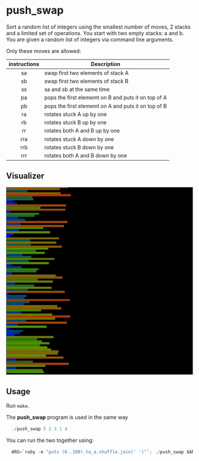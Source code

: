 # push_swap
Sort a random list of integers using the smallest number of moves, 2 stacks and a limited set of operations. 
You start with two empty stacks: a and b. You are given a random list of integers via command line arguments. 

Only these moves are allowed:

| instructions  | Description   |
|:-------------:|---------------|
| sa            | swap first two elements of stack A |
| sb            | swap first two elements of stack B |
| ss            | sa and sb at the same time |
| pa            | pops the first elememt on B and puts it on top of A |
| pb            | pops the first elememt on A and puts it on top of B |
| ra            | rotates stuck A up by one|
| rb            | rotates stuck B up by one |
| rr            | rotates both A and B up by one |
| rra           | rotates stuck A down by one |
| rrb           | rotates stuck B down by one |
| rrr           | rotates both A and B down by one |
## Visualizer
![Image alt](https://github.com/osmosx/push_swap/blob/main/img/push_swap.gif)
## Usage
Run ```make```.

The **push_swap** program is used in the same way
```c
  ./push_swap 5 2 3 1 4
```
You can run the two together using:
```c
  ARG=`ruby -e "puts (0..100).to_a.shuffle.join(' ')"`; ./push_swap $ARG | ./checker -v $ARG
```
